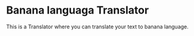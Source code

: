 # Banana languaga Translator
This is a Translator where you can translate your text to banana language.
